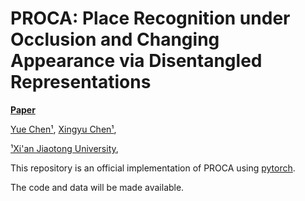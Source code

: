 # PROCA: Place Recognition under Occlusion and Changing Appearance via Disentangled Representations 

**[Paper](https://arxiv.org/pdf/2211.11439.pdf)**

[Yue Chen¹](https://fanegg.github.io/), 
[Xingyu Chen¹](https://rover-xingyu.github.io/), 

[¹Xi'an Jiaotong University](http://en.xjtu.edu.cn/),

This repository is an official implementation of PROCA using [pytorch](https://pytorch.org/). 

The code and data will be made available.
